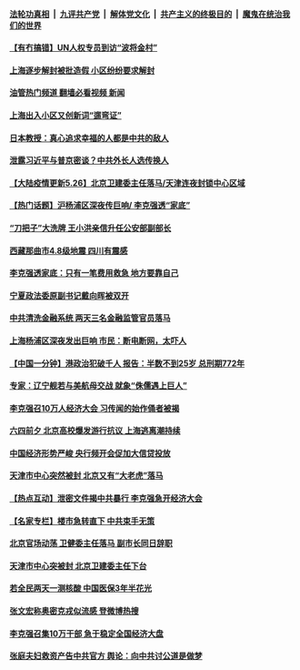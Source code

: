 ####  [法轮功真相](../../../../basic/blob/master/README.md?t=05262131) &nbsp;|&nbsp; [九评共产党](../../../../9ping.md/blob/master/README.md?t=05262131) &nbsp;|&nbsp; [解体党文化](../../../../jtdwh.md/blob/master/README.md?t=05262131)  &nbsp;|&nbsp; [共产主义的终极目的](../../../../gczydzjmd.md/blob/master/README.md?t=05262131) &nbsp;|&nbsp; [魔鬼在统治我们的世界](../../../../mgztzwmdsj.md/blob/master/README.md?t=05262131) 

#### [【有冇搞错】UN人权专员到访“波将金村”](../pages/prog204/a103439235.md?t=05262131) 

#### [上海逐步解封被批造假 小区纷纷要求解封](../pages/prog204/a103439059.md?t=05262131) 

#### [油管热门频道 翻墙必看视频 新闻](http://45.76.130.85:81/youtube.html?05262131)

#### [上海出入小区又创新词“遛弯证”](../pages/prog204/a103439056.md?t=05262131) 

#### [日本教授：真心追求幸福的人都是中共的敌人](../pages/prog204/a103439060.md?t=05262131) 

#### [泄露习近平与普京密谈？中共外长人选传换人](../pages/prog204/a103439154.md?t=05262131) 

#### [【大陆疫情更新5.26】北京卫建委主任落马/天津连夜封锁中心区域](../pages/prog204/a103435848.md?t=05262131) 

#### [【热门话题】沪杨浦区深夜传巨响/ 李克强透“家底”](../pages/prog204/a103438861.md?t=05262131) 

#### [“刀把子”大洗牌 王小洪亲信升任公安部副部长](../pages/prog204/a103438873.md?t=05262131) 

#### [西藏那曲市4.8级地震 四川有震感](../pages/prog204/a103438749.md?t=05262131) 

#### [李克强透家底：只有一笔费用救急 地方要靠自己](../pages/prog204/a103438726.md?t=05262131) 

#### [宁夏政法委原副书记戴向晖被双开](../pages/prog204/a103438712.md?t=05262131) 


#### [中共清洗金融系统 两天三名金融监管官员落马](../pages/prog204/a103438687.md?t=05262131) 

#### [上海杨浦区深夜发出巨响 市民：断电断网，太吓人](../pages/prog204/a103438662.md?t=05262131) 

#### [【中国一分钟】港政治犯破千人 报告：半数不到25岁 总刑期772年](../pages/prog204/a103438565.md?t=05262131) 

#### [专家：辽宁舰若与美航母交战 就象“侏儒遇上巨人”](../pages/prog204/a103438592.md?t=05262131) 

#### [李克强召10万人经济大会 习传闻的始作俑者被揭](../pages/prog204/a103438563.md?t=05262131) 

#### [六四前夕 北京高校爆发游行抗议 上海逃离潮持续](../pages/prog204/a103438569.md?t=05262131) 

#### [中国经济形势严峻 央行频开会促加大信贷投放](../pages/prog204/a103438379.md?t=05262131) 

#### [天津市中心突然被封 北京又有“大老虎”落马](../pages/prog204/a103438561.md?t=05262131) 

#### [【热点互动】泄密文件揭中共暴行 李克强急开经济大会](../pages/prog204/a103438512.md?t=05262131) 

#### [【名家专栏】楼市急转直下 中共束手无策](../pages/prog204/a103438546.md?t=05262131) 

#### [北京官场动荡 卫健委主任落马 副市长同日辞职](../pages/prog204/a103438465.md?t=05262131) 

#### [天津市中心突被封 北京卫建委主任下台](../pages/prog204/a103438405.md?t=05262131) 

#### [若全民两天一测核酸 中国医保3年半花光](../pages/prog204/a103438406.md?t=05262131) 

#### [张文宏称奥密克戎似流感 登微博热搜](../pages/prog204/a103438409.md?t=05262131) 

#### [李克强召集10万干部 急于稳定全国经济大盘](../pages/prog204/a103438423.md?t=05262131) 


#### [张庭夫妇救资产告中共官方 舆论：向中共讨公道是做梦](../pages/prog204/a103438343.md?t=05262131) 


<img src='http://gfw-breaker.win/goodnews/indexes/prog204.md' width='0px' height='0px'/>

